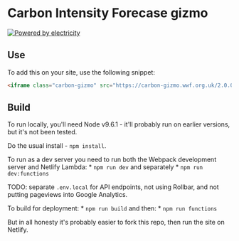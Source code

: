 # Carbon Intensity Forecase gizmo

[![Powered by electricity](http://forthebadge.com/images/badges/powered-by-electricity.svg)](http://forthebadge.com)

## Use

To add this on your site, use the following snippet:

```html
<iframe class="carbon-gizmo" src="https://carbon-gizmo.wwf.org.uk/2.0.0" width="100%" height="400px" scrolling="no" style="border:0"></iframe>
```

## Build

To run locally, you'll need Node v9.6.1 - it'll probably run on earlier versions, but it's not been tested.

Do the usual install - `npm install`.

To run as a dev server you need to run both the Webpack development server and Netlify Lambda:
    * `npm run dev`
and separately
    * `npm run dev:functions`

TODO: separate `.env.local` for API endpoints, not using Rollbar, and not putting pageviews into Google Analytics.

To build for deployment:
    * `npm run build`
and then:
    * `npm run functions`

But in all honesty it's probably easier to fork this repo, then run the site on Netlify.
